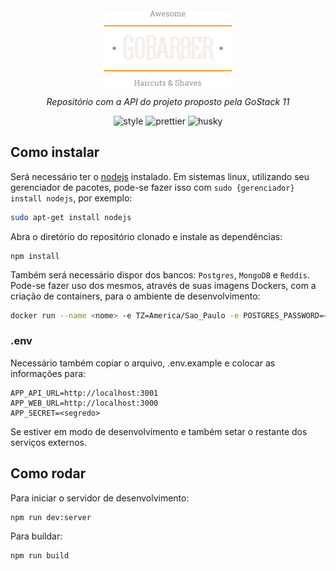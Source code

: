 <div align="center" style="margin-top: 20px">
  <a href="/"><img src="./src/shared/assets/logo.svg" height="120" /></a>
</p>
 <p align="center"><em>Repositório com a API do projeto proposto pela GoStack 11</em></p>

![style](https://badgen.net/badge/eslint/airbnb/ff5a5f?icon=airbnb)
![prettier](https://img.shields.io/badge/Prettier@-2.0.5-informational?logo=Prettier)
![husky](https://img.shields.io/badge/husky@-4.2.3-informational)
</div>

## Como instalar
Será necessário ter o [nodejs]() instalado. Em sistemas linux, utilizando seu gerenciador de pacotes, pode-se fazer isso com `sudo {gerenciador} install nodejs`, por exemplo:
```bash
sudo apt-get install nodejs
```

Abra o diretório do repositório clonado e instale as dependências:
```
npm install
```
Também será necessário dispor dos bancos: `Postgres`, `MongoDB` e `Reddis`. Pode-se fazer uso dos mesmos, através de suas imagens Dockers, com a criação de containers, para o ambiente de desenvolvimento:

```bash
docker run --name <nome> -e TZ=America/Sao_Paulo -e POSTGRES_PASSWORD=<senha> -p 5432:5432 -d postgres
```

### .env
Necessário também copiar o arquivo, .env.example e colocar as informações para:
```
APP_API_URL=http://localhost:3001
APP_WEB_URL=http://localhost:3000
APP_SECRET=<segredo>
```
Se estiver em modo de desenvolvimento e também setar o restante dos serviços externos.

## Como rodar
Para iniciar o servidor de desenvolvimento:
```
npm run dev:server
```
Para buildar:
```
npm run build
```
